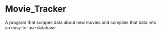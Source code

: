 # Movie_Tracker
A program that scrapes data about new movies and compiles that data into an easy-to-use database
